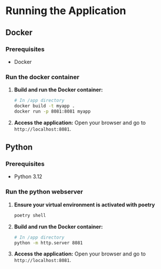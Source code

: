 # Running the Application

## Docker
### Prerequisites
- Docker
### Run the docker container
1. **Build and run the Docker container:**
   ```sh
   # In /app directory
   docker build -t myapp .
   docker run -p 8081:8081 myapp
   ```

2. **Access the application:**
   Open your browser and go to `http://localhost:8081`.

## Python
### Prerequisites
- Python 3.12

### Run the python webserver
1. **Ensure your virtual environment is activated with poetry**
   ```sh
   poetry shell
   ```
2. **Build and run the Docker container:**
   ```sh
   # In /app directory
   python -m http.server 8081
   ```
3. **Access the application:**
   Open your browser and go to `http://localhost:8081`.

